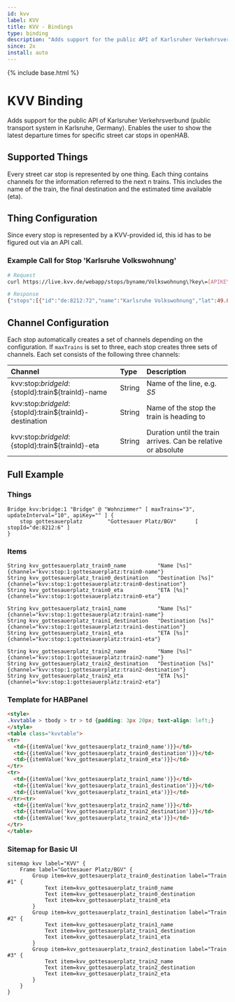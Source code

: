 ```yaml
---
id: kvv
label: KVV
title: KVV - Bindings
type: binding
description: "Adds support for the public API of Karlsruher Verkehrsverbund (public transport system in Karlsruhe, Germany)."
since: 2x
install: auto
---
```


<!-- Attention authors: Do not edit directly. Please add your changes to the appropriate source repository -->

{% include base.html %}

# KVV Binding

Adds support for the public API of Karlsruher Verkehrsverbund (public transport system in Karlsruhe, Germany).
Enables the user to show the latest departure times for specific street car stops in openHAB.

## Supported Things

Every street car stop is represented by one thing.
Each thing contains channels for the information referred to the next n trains.
This includes the name of the train, the final destination and the estimated time available (eta).

## Thing Configuration

Since every stop is represented by a KVV-provided id, this id has to be figured out via an API call.

### Example Call for Stop 'Karlsruhe Volkswohnung'

```bash
# Request
curl https://live.kvv.de/webapp/stops/byname/Volkswohnung\?key\=[APIKEY]

# Response
{"stops":[{"id":"de:8212:72","name":"Karlsruhe Volkswohnung","lat":49.00381654,"lon":8.40393026}]}
```

## Channel Configuration

Each stop automatically creates a set of channels depending on the configuration.
If `maxTrains` is set to three, each stop creates three sets of channels.
Each set consists of the following three channels:

| Channel                                                    | Type   | Description                                                   |
| :--------------------------------------------------------- | :----- | :------------------------------------------------------------ |
| kvv:stop:${bridgeId}:${stopId}:train${trainId}-name        | String | Name of the line, e.g. _S5_                                   |
| kvv:stop:${bridgeId}:${stopId}:train${trainId}-destination | String | Name of the stop the train is heading to                      |
| kvv:stop:${bridgeId}:${stopId}:train${trainId}-eta         | String | Duration until the train arrives. Can be relative or absolute |

## Full Example

### Things

```things
Bridge kvv:bridge:1 "Bridge" @ "Wohnzimmer" [ maxTrains="3", updateInterval="10", apiKey="" ] {
    stop gottesauerplatz        "Gottesauer Platz/BGV"      [ stopId="de:8212:6" ]
}
```

### Items

```items
String kvv_gottesauerplatz_train0_name          "Name [%s]"         {channel="kvv:stop:1:gottesauerplatz:train0-name"}
String kvv_gottesauerplatz_train0_destination   "Destination [%s]"  {channel="kvv:stop:1:gottesauerplatz:train0-destination"}
String kvv_gottesauerplatz_train0_eta           "ETA [%s]"          {channel="kvv:stop:1:gottesauerplatz:train0-eta"}

String kvv_gottesauerplatz_train1_name          "Name [%s]"         {channel="kvv:stop:1:gottesauerplatz:train1-name"}
String kvv_gottesauerplatz_train1_destination   "Destination [%s]"  {channel="kvv:stop:1:gottesauerplatz:train1-destination"}
String kvv_gottesauerplatz_train1_eta           "ETA [%s]"          {channel="kvv:stop:1:gottesauerplatz:train1-eta"}

String kvv_gottesauerplatz_train2_name          "Name [%s]"         {channel="kvv:stop:1:gottesauerplatz:train2-name"}
String kvv_gottesauerplatz_train2_destination   "Destination [%s]"  {channel="kvv:stop:1:gottesauerplatz:train2-destination"}
String kvv_gottesauerplatz_train2_eta           "ETA [%s]"          {channel="kvv:stop:1:gottesauerplatz:train2-eta"}
```

### Template for HABPanel

```html
<style>
.kvvtable > tbody > tr > td {padding: 3px 20px; text-align: left;}
</style>
<table class="kvvtable">
<tr>
  <td>{{itemValue('kvv_gottesauerplatz_train0_name')}}</td>
  <td>{{itemValue('kvv_gottesauerplatz_train0_destination')}}</td>
  <td>{{itemValue('kvv_gottesauerplatz_train0_eta')}}</td>
</tr>
<tr>
  <td>{{itemValue('kvv_gottesauerplatz_train1_name')}}</td>
  <td>{{itemValue('kvv_gottesauerplatz_train1_destination')}}</td>
  <td>{{itemValue('kvv_gottesauerplatz_train1_eta')}}</td>
</tr><tr>
  <td>{{itemValue('kvv_gottesauerplatz_train2_name')}}</td>
  <td>{{itemValue('kvv_gottesauerplatz_train2_destination')}}</td>
  <td>{{itemValue('kvv_gottesauerplatz_train2_eta')}}</td>
</tr>
</table>
```

### Sitemap for Basic UI

```sitemap
sitemap kvv label="KVV" {
    Frame label="Gottesauer Platz/BGV" {
        Group item=kvv_gottesauerplatz_train0_destination label="Train #1" {
            Text item=kvv_gottesauerplatz_train0_name
            Text item=kvv_gottesauerplatz_train0_destination
            Text item=kvv_gottesauerplatz_train0_eta
        }
        Group item=kvv_gottesauerplatz_train1_destination label="Train #2" {
            Text item=kvv_gottesauerplatz_train1_name
            Text item=kvv_gottesauerplatz_train1_destination
            Text item=kvv_gottesauerplatz_train1_eta
        }
        Group item=kvv_gottesauerplatz_train2_destination label="Train #3" {
            Text item=kvv_gottesauerplatz_train2_name
            Text item=kvv_gottesauerplatz_train2_destination
            Text item=kvv_gottesauerplatz_train2_eta
        }
    }
}
```

